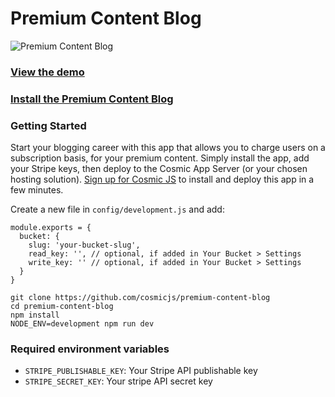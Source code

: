 # Premium Content Blog
![Premium Content Blog](https://cosmicjs.imgix.net/e80ab2e0-81d2-11e7-aa84-c93d0ada6a5f-Screen%20Shot%202017-08-15%20at%2010.59.57%20AM.png?w=1200)

### [View the demo](https://cosmicjs.com/apps/premium-content-blog/demo)

### [Install the Premium Content Blog](https://cosmicjs.com/apps/premium-content-blog)

### Getting Started
Start your blogging career with this app that allows you to charge users on a subscription basis, for your premium content.  Simply install the app, add your Stripe keys, then deploy to the Cosmic App Server (or your chosen hosting solution).  [Sign up for Cosmic JS](https://cosmicjs.com) to install and deploy this app in a few minutes.

Create a new file in `config/development.js` and add:
```
module.exports = {
  bucket: {
    slug: 'your-bucket-slug',
    read_key: '', // optional, if added in Your Bucket > Settings
    write_key: '' // optional, if added in Your Bucket > Settings
  }
}

```
```
git clone https://github.com/cosmicjs/premium-content-blog
cd premium-content-blog
npm install
NODE_ENV=development npm run dev
```

### Required environment variables
* ```STRIPE_PUBLISHABLE_KEY```: Your Stripe API publishable key
* ```STRIPE_SECRET_KEY```: Your stripe API secret key
